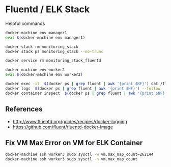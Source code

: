 # Fluentd / ELK Stack

Helpful commands

```bash
docker-machine env manager1
eval $(docker-machine env manager1)

docker stack rm monitoring_stack
docker stack ps monitoring_stack --no-trunc

docker service rm monitoring_stack_fluentd

docker-machine env worker2
eval $(docker-machine env worker2)

docker exec -it  $(docker ps | grep fluent | awk '{print $NF}') cat /fluentd/log/docker.log && date -u
docker logs  $(docker ps | grep fluent | awk '{print $NF}') --follow
docker container inspect  $(docker ps | grep fluent | awk '{print $NF}')
```

## References

- <http://www.fluentd.org/guides/recipes/docker-logging>
- <https://github.com/fluent/fluentd-docker-image>

## Fix VM Max Error on VM for ELK Container

```bash
docker-machine ssh worker3 sudo sysctl -w vm.max_map_count=262144
docker-machine ssh worker3 sudo sysctl -n vm.max_map_count
```
